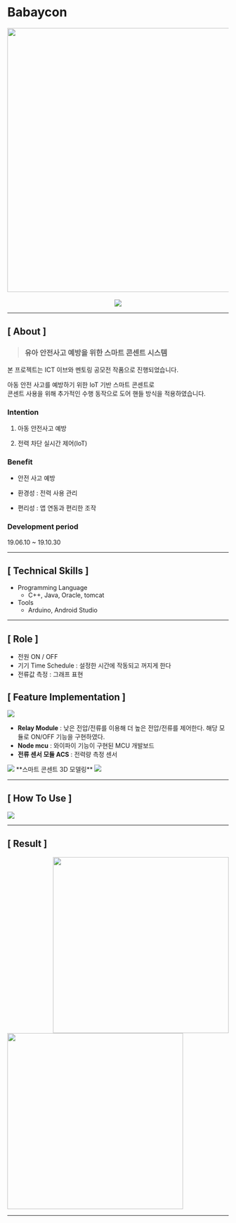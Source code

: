 # Babaycon

<div align="center">
   <img src="https://user-images.githubusercontent.com/79898245/154805245-1f4b73eb-187a-43fa-a822-809c39bef37a.gif" width="600">

   <br>
   <br>

   <img src="https://user-images.githubusercontent.com/79898245/154745451-3348118a-b540-4df3-a9b5-e75f0299f020.png">

</div>

---

## **[ About ]**
> ### **유아 안전사고 예방을 위한 스마트 콘센트 시스템**
본 프로젝트는 ICT 이브와 멘토링 공모전 작품으로 진행되었습니다.

아동 안전 사고를 예방하기 위한 IoT 기반 스마트 콘센트로 <br>
콘센트 사용을 위해 추가적인 수행 동작으로 도어 핸들 방식을 적용하였습니다. 

### Intention
1. 아동 안전사고 예방

2. 전력 차단 실시간 제어(IoT)

### Benefit
* 안전 사고 예방

* 환경성 : 전력 사용 관리

* 편리성 : 앱 연동과 편리한 조작

### Development period
19.06.10 ~ 19.10.30

---

## **[ Technical Skills ]**

*   Programming Language
    *   C++, Java, Oracle, tomcat
*   Tools
    *   Arduino, Android Studio

---

## **[ Role ]**
- 전원 ON / OFF
- 기기 Time Schedule : 설정한 시간에 작동되고 꺼지게 한다
- 전류값 측정 : 그래프 표현

## **[ Feature Implementation ]**
<img src="https://user-images.githubusercontent.com/79898245/154803936-b4b2a69e-6f5e-4ecb-a415-0d013eb8fbe0.png">

- **Relay Module** : 낮은 전압/전류를 이용해 더 높은 전압/전류를 제어한다. 해당 모듈로 ON/OFF 기능을 구현하였다.
- **Node mcu** : 와이파이 기능이 구현된 MCU 개발보드
- **전류 센서 모듈 ACS** : 전력량 측정 센서

<img src="https://user-images.githubusercontent.com/79898245/154803852-e6047778-c2cd-4975-8241-d3e17685e031.png">
**스마트 콘센트 3D 모델링** 

<img src="https://user-images.githubusercontent.com/79898245/154803898-df00ad27-c551-42ad-8fc0-fd74dcfa3044.png">

---

## **[ How To Use ]**
<img src="https://user-images.githubusercontent.com/79898245/154804685-ca81f925-b8b2-4d13-b71c-2db62fa826c1.png">

---

## **[ Result ]**
<img src="https://user-images.githubusercontent.com/79898245/154804873-c073c0f1-c97f-4257-b7b1-4b45861bdb68.png" width="400" align="right">
<img src="https://user-images.githubusercontent.com/79898245/154804811-5fa91b72-4547-4722-afcf-5f0dc8fe88d5.png" width="400">

---

